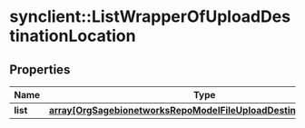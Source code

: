 # synclient::ListWrapperOfUploadDestinationLocation


## Properties
Name | Type | Description | Notes
------------ | ------------- | ------------- | -------------
**list** | [**array[OrgSagebionetworksRepoModelFileUploadDestinationLocation]**](org.sagebionetworks.repo.model.file.UploadDestinationLocation.md) |  | [optional] 


